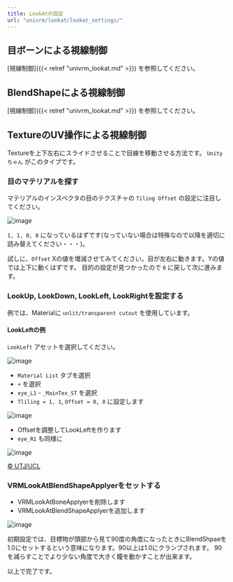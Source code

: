 ```yaml
---
title: LookAtの設定
url: "univrm/lookat/lookat_settings/"
---
```


## 目ボーンによる視線制御

[視線制御]({{< relref "univrm_lookat.md" >}})
を参照してください。

## BlendShapeによる視線制御
[視線制御]({{< relref "univrm_lookat.md" >}})
を参照してください。

## TextureのUV操作による視線制御
Textureを上下左右にスライドさせることで目線を移動させる方法です。
`Unityちゃん` がこのタイプです。

### 目のマテリアルを探す

マテリアルのインスペクタの目のテクスチャの `Tiling Offset` の設定に注目してください。

![image](/images/wiki/material_tiling_offset.png)

`1, 1, 0, 0` になっているはずです(なっていない場合は特殊なので以降を適切に読み替えてください・・・)。

試しに、`Offset` Xの値を増減させてみてください。目が左右に動きます。Yの値では上下に動くはずです。
目的の設定が見つかったので `0` に戻して次に進みます。

### LookUp, LookDown, LookLeft, LookRightを設定する
例では、Materialに `unlit/transparent cutout` を使用しています。

#### LookLeftの例
`LookLeft` アセットを選択してください。

![image](/images/wiki/lookleft.png)

* `Material List` タブを選択
* `+` を選択
* `eye_L1` - `_MainTex_ST` を選択
* `Tliling = 1, 1`, `Offset = 0, 0` に設定します

![image](/images/wiki/tiling_offset_1100.png)

* Offsetを調整してLookLeftを作ります
* `eye_R1` も同様に

![image](/images/wiki/look_left.png)

[© UTJ/UCL](http://unity-chan.com/)

### VRMLookAtBlendShapeApplyerをセットする

* VRMLookAtBoneApplyerを削除します
* VRMLookAtBlendShapeApplyerを追加します

![image](/images/wiki/blendshape_applyer.png)

初期設定では、目標物が頭部から見て90度の角度になったときにBlendShpaeを1.0にセットするという意味になります。90以上は1.0にクランプされます。
90を減らすことでより少ない角度で大きく瞳を動かすことが出来ます。

以上で完了です。
